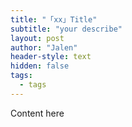 ```yaml
---
title: "「xx」Title"
subtitle: "your describe"
layout: post
author: "Jalen"
header-style: text
hidden: false
tags:
  - tags
---
```


Content here

